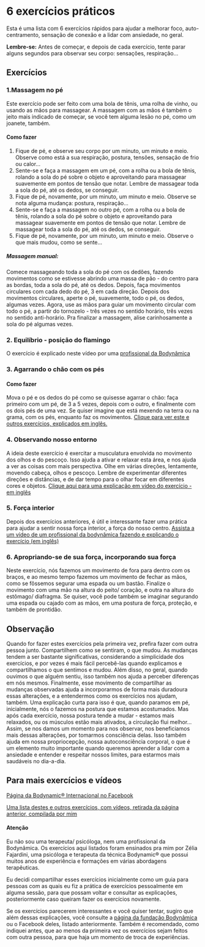 # 6 exercícios práticos

Esta é uma lista com 6 exercícios rápidos para ajudar a melhorar foco, auto-centramento, sensação de conexão e a lidar com ansiedade, no geral.

**Lembre-se:** Antes de começar, e depois de cada exercício, tente parar alguns segundos para observar seu corpo: sensações, respiração...

## Exercícios

### 1.Massagem no pé

Este exercício pode ser feito com uma bola de tênis, uma rolha de vinho, ou usando as mãos para massagear.
A massagem com as mãos é também o jeito mais indicado de começar, se você tem alguma lesão no pé, como um joanete, também.

#### Como fazer
1. Fique de pé, e observe seu corpo por um minuto, um minuto e meio. Observe como está a sua respiração, postura, 
tensões, sensação de frio ou calor... 
2. Sente-se e faça a massagem em um pé, com a rolha ou a bola de tênis, rolando a sola do pé sobre o objeto e aproveitando para massagear suavemente
em pontos de tensão que notar. Lembre de massagear toda a sola do pé, até os dedos, se conseguir.
3. Fique de pé, novamente, por um minuto, um minuto e meio. Observe se nota alguma mudança: postura, respiração...
4. Sente-se e faça a massagem no outro pé, com a rolha ou a bola de tênis, rolando a sola do pé sobre o objeto e aproveitando para massagear suavemente
em pontos de tensão que notar. Lembre de massagear toda a sola do pé, até os dedos, se conseguir.
5. Fique de pé, novamente, por um minuto, um minuto e meio. Observe o que mais mudou, como se sente...

##### Massagem manual: 
Comece massageando toda a sola do pé com os dedões, fazendo movimentos como se estivesse abrindo uma massa de pão - do centro
para as bordas, toda a sola do pé, até os dedos. Depois, faça movimentos circulares com cada dedo do pé, 3 em cada direção.
Depois dos movimentos circulares, aperte o pé, suavemente, todo o pé, os dedos, algumas vezes. Agora, use as mãos para guiar um movimento circular
com todo o pé, a partir do tornozelo - três vezes no sentido horário, três vezes no sentido anti-horário. Pra finalizar a massagem, alise carinhosamente
a sola do pé algumas vezes.

### 2. Equilíbrio - posição do flamingo

O exercício é explicado neste vídeo por uma [profissional da Bodynâmica](https://www.facebook.com/437527949919640/videos/223245048729596)

### 3. Agarrando o chão com os pés

#### Como fazer
	
Mova o pé e os dedos do pé como se quisesse agarrar o chão: faça primeiro com um pé, de 3 a 5 vezes, depois com o outro, e finalmente com os dois
pés de uma vez. Se quiser imagine que está mexendo na terra ou na grama, com os pés, enquanto faz os movimentos.
[Clique para ver este e outros exercícios, explicados em inglês.](https://www.facebook.com/437527949919640/videos/642765193173660)

### 4. Observando nosso entorno

A ideia deste exercício é exercitar a musculatura envolvida no movimento dos olhos e do pescoço. Isso ajuda a ativar e relaxar esta
área, e nos ajuda a ver as coisas com mais perspectiva. Olhe em várias direções, lentamente, movendo cabeça, olhos e pescoço. Lembre de experimentar diferentes
direções e distâncias, e de dar tempo para o olhar focar em diferentes cores e objetos.
[Clique aqui para uma explicação em vídeo do exercício - em inglês](https://www.facebook.com/437527949919640/videos/252191299164168)

### 5. Força interior

Depois dos exercícios anteriores, é útil e interessante fazer uma prática para ajudar a sentir nossa força interior, a força do nosso centro.
[Assista a um vídeo de um profissional da bodynâmica fazendo e explicando o exercício (em inglês)](https://www.facebook.com/437527949919640/videos/1140264803062454)

### 6. Apropriando-se de sua força, incorporando sua força

Neste exercício, nós fazemos um movimento de fora para dentro com os braços, e ao mesmo tempo fazemos um movimento de fechar as mãos, 
como se fôssemos segurar uma espada ou um bastão. Finalize o movimento com uma mão na altura do peito/ coração, e outra na altura do estômago/ diafragma.
Se quiser, você pode também se imaginar segurando uma espada ou cajado com as mãos, em uma postura de força, proteção, e também de prontidão.

## Observação

Quando for fazer estes exercícios pela primeira vez, prefira fazer com outra pessoa junto. Compartilhem como se sentiram, o que mudou.
As mudanças tendem a ser bastante significativas, considerando a simplicidade dos exercícios, e por vezes é mais fácil percebê-las quando explicamos
e compartilhamos o que sentimos e mudou. Além disso, no geral, quando ouvimos o que alguém sentiu, isso também nos ajuda a perceber diferenças em nós mesmos.
Finalmente, esse movimento de compartilhar as mudanças observadas ajuda a incorporarmos de forma mais duradoura essas alterações, 
e a entendermos como os exercícios nos ajudam, também.
Uma explicação curta para isso é que, quando paramos em pé, inicialmente, nós o fazemos na postura que estamos acostumados. Mas após cada exercício,
nossa postura tende a mudar - estamos mais relaxados, ou os músculos estão mais ativados, a circulação flui melhor... Assim, se nos damos um momento para nos
observar, nos beneficiamos mais dessas alterações, por tomarmos consciência delas. Isso também ajuda em nossa propriocepção, nossa autoconsciência corporal, o
que é um elemento muito importante quando queremos aprender a lidar com a ansiedade e entender e respeitar nossos limites, para estarmos mais saudáveis no dia-a-dia.

## Para mais exercícios e vídeos

[Página da Bodynamic® Internacional no Facebook](https://www.facebook.com/BodynamicInternational/videos/?ref=page_internal)

[Uma lista destes e outros exercícios, com vídeos, retirada da página anterior, compilada por mim](https://github.com/jufajardini/resources/blob/main/explanatory_videos.md)

#### Atenção

Eu não sou uma terapeuta/ psicóloga, nem uma profissional da Bodynâmica. Os exercícios aqui listados foram ensinados pra mim por Zélia Fajardini,
uma psicóloga e terapeuta da técnica Bodynamic® que possui muitos anos de experiência e formações em várias abordagens terapêuticas.

Eu decidi compartilhar esses exercícios inicialmente como um guia para pessoas com as quais eu fiz a prática de exercícios pessoalmente em alguma sessão,
para que possam voltar e consultar as explicações, posteriormente caso queiram fazer os exercícios novamente.

Se os exercícios parecerem interessantes e você quiser tentar, sugiro que além dessas explicações, você consulte a [página da fundação Bodynâmica](https://www.bodynamic.com/pt-br/)
ou o Facebook deles, listado anteriormente. Também é recomendado, como indiquei antes, que ao menos da primeira vez os exercícios sejam feitos com outra pessoa,
para que haja um momento de troca de experiências.
